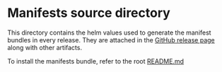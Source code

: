 # Manifests source directory

This directory contains the helm values used to generate the manifest bundles in every release. They are attached in the [GitHub release page](https://github.com/mmontes11/mariadb-operator/releases) along with other artifacts.

To install the manifests bundle, refer to the root [README.md](../../README.md)